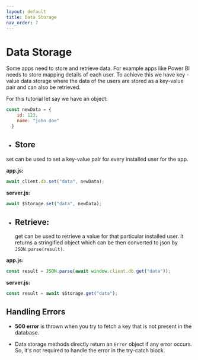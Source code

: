 ```yaml
---
layout: default
title: Data Storage
nav_order: 7
---
```


# Data Storage

Some apps need to store and retrieve data. For example apps like Power BI needs to store mapping details of each user. To achieve this we have key - value data storage where the data of the users are stored as a key-value pair and can also be retrieved. 

For this tutorial let say we have an object:

```js
const newData = {
    id: 123,
    name: "john doe"
  }
```

- ## Store

set can be used to set a key-value pair for every installed user for the app.

**app.js:**

  ```js
  await client.db.set("data", newData);
  ```

**server.js:**

  ```js
  await $Storage.set("data", newData);
  ```

- ## Retrieve:

  get can be used to retrieve a value for that particular installed user. It returns a stringified object which can be then converted to json by `JSON.parse(result)`.
  
**app.js:**

  ```js
  const result = JSON.parse(await window.client.db.get("data"));
  ```

**server.js:**

```js
const result = await $Storage.get("data");
```

## Handling Errors

- **500 error** is thrown when you try to fetch a key that is not present in the database.

- Data storage methods directly return an `Error` object if any error occurs. So, it's not required to handle the error in the try-catch block.